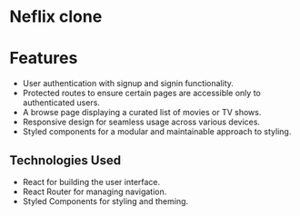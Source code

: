 # Neflix clone

# Features

- User authentication with signup and signin functionality.
- Protected routes to ensure certain pages are accessible only to authenticated users.
- A browse page displaying a curated list of movies or TV shows.
- Responsive design for seamless usage across various devices.
- Styled components for a modular and maintainable approach to styling.

## Technologies Used

- React for building the user interface.
- React Router for managing navigation.
- Styled Components for styling and theming.
